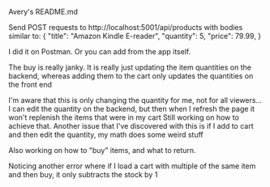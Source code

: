 Avery's README.md

Send POST requests to http://localhost:5001/api/products with bodies similar to:
{
  "title": "Amazon Kindle E-reader",
  "quantity": 5,
  "price": 79.99,
}

I did it on Postman. Or you can add from the app itself.

The buy is really janky. It is really just updating the item quantities on the backend, whereas adding them to the cart only updates the quantities on the front end

I'm aware that this is only changing the quantity for me, not for all viewers... 
I can edit the quantity on the backend, but then when I refresh the page it won't replenish the items that were in my cart
Still working on how to achieve that.
Another issue that I've discovered with this is if I add to cart and then edit the quantity, my math does some weird stuff

Also working on how to "buy" items, and what to return.

Noticing another error where if I load a cart with multiple of the same item and then buy, it only subtracts the stock by 1